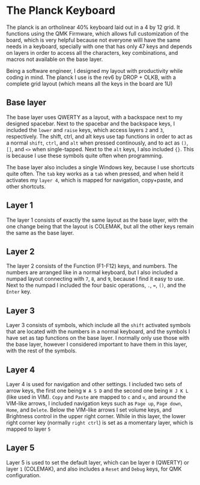 # The Planck Keyboard

The planck is an ortholinear 40% keyboard laid out in a 4 by 12 grid.
It functions using the QMK Firmware, which allows full customization of the board, which is very helpful because not everyone willl have the same needs in a keyboard,
specially with one that has only 47 keys and depends on layers in order to access all the characters, key combinations, and macros not available on the base layer. 

Being a software engineer, I designed my layout with productivity while coding in mind. 
The planck I use is the rev6 by DROP + OLKB, with a complete grid layout (which means all the keys in the board are 1U)

## Base layer
The base layer uses QWERTY as a layout, with a backspace next to my designed spacebar.
Next to the spacebar and the backspace keys, I included the `lower` and `raise` keys, which access layers `2` and `3`, respectively.
The shift, ctrl, and alt keys use tap functions in order to act as a normal `shift`, `ctrl`, and `alt` when pressed continously, and to act as `()`, `[]`, and `<>` when single-tapped. Next to the `alt` keys, I also included `{}`. This is because I use these symbols quite often when programming.

The base layer also includes a single Windows key, because I use shortcuts quite often.
The `tab` key works as a `tab` when pressed, and when held it activates my `layer 4`, which is mapped for navigation, copy+paste, and other shortcuts.

## Layer 1
The layer 1 consists of exactly the same layout as the base layer, with the one change being that the layout is COLEMAK, but all the other keys remain the same as the base layer.

## Layer 2 
The layer 2 consists of the Function (F1-F12) keys, and numbers.
The numbers are arranged like in a normal keyboard, but I also included a numpad layout connecting with `7`, `8`, and `9`, because I find it easy to use. 
Next to the numpad I included the four basic operations, `.`, `=`, `()`, and the `Enter` key. 

## Layer 3
Layer 3 consists of symbols, which include all the `shift` activated symbols that are located with the numbers in a normal keyboard, and the symbols I have set as tap functions 
on the base layer. I normally only use those with the base layer, however I considered important to have them in this layer, with the rest of the symbols.

## Layer 4 
Layer 4 is used for navigation and other settings. 
I included two sets of arrow keys, the first one being `W A S D` and the second one being `H J K L` (like used in VIM).
`Copy` and `Paste` are mapped to `c` and `v`, and around the VIM-like arrows, I included navigation keys such as `Page up`, `Page down`, `Home`, and `Delete`.
Below the VIM-like arrows I set volume keys, and Brightness control in the upper right corner.
While in this layer, the lower right corner key (normally `right ctrl`) is set as a momentary layer, which is mapped to layer `5`

## Layer 5
Layer 5 is used to set the default layer, which can be layer `0` (QWERTY) or layer `1` (COLEMAK), and also includes a `Reset` and `Debug` keys, for QMK configuration.
